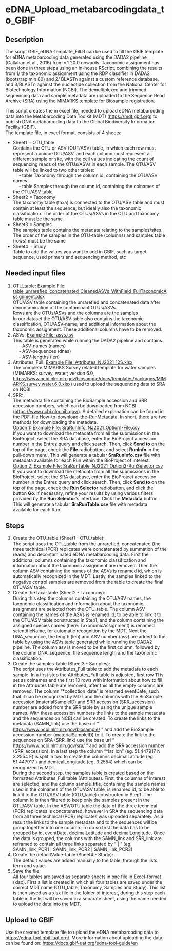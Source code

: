 # eDNA_Upload_metabarcodingdata_to_GBIF

## Description
The script GBIF_eDNA-template_Fill.R can be used to fill the GBIF template for eDNA metabarcoding data generated using the DADA2 pipeline (Callahan et al., 2016) from v.1.20.0 onwards. Taxonomic assignment has been done in three steps using an in-house RScript, combining the results from 1/ the taxonomic assignment using the RDP classifier in DADA2 (bootstrap min 80) and 2/ BLASTn against a custom reference database, and 3/BLASTn against the nucleotide collection from the National Center for Biotechnology Information (NCBI). The demultiplexed and trimmed sequencing data and sample metadata are uploaded to the Sequence Read Archive (SRA) using the MIMARKS template for Biosample registration.

This script creates the in excel file, needed to upload eDNA metabarcoding data into the Metabarcoding Data Toolkit (MDT) (https://mdt.gbif.org) to publish DNA metabarcoding data to the Global Biodiversity Information Facility (GBIF).\
The template file, in excel format, consists of 4 sheets:
* Sheet1 = OTU_table\
Contains the OTU or ASV (OUT/ASV) table, in which each row must represent a unique OTU/ASV, and each column must represent a different sample or site, with the cell values indicating the count of sequencing reads of the OTUs/ASVs in each sample. The OTU/ASV table will be linked to two other tables:\
&emsp; - table Taxonomy through the column id, containing the OTU/ASV names\
&emsp; - table Samples through the column id, containing the colnames of the OTU/ASV table
* Sheet2 = Taxonomy\
The taxonomy table (taxa) is connected to the OTU/ASV table and must contain at least the sequence, but ideally also the taxonomic classification. The order of the OTUs/ASVs in the OTU and taxonomy table must be the same 
* Sheet3 = Samples\
The samples table contains the metadata relating to the samples/sites. The order of the samples in the OTU-table (columns) and samples table (rows) must be the same 
* Sheet4 = Study\
Table to add the values you want to add in GBIF, such as target sequence, used primers and sequencing method, etc

## Needed input files
1. OTU_table: [Example File: table_unrarefied_concatenated_CleanedASVs_WithField_FullTaxonomicAssignment.xlsx](https://github.com/icornelis90-ilvo/ILVO-MGL_eDNA_Upload_metabarcodingdata_to_GBIF/blob/main/Input_files/table_unrarefied_concatenated_CleanedASVs_WithField_FullTaxonomicAssignment.xlsx)\
OTU/ASV table containing the unrarefied and concatenated data after decontamination of the contaminant OTUs/ASVs.\
Rows are the OTUs/ASVs and the columns are the samples\
In our dataset the OTU/ASV table also contains the taxonomic classification, OTU/ASV-name, and additional information about the taxonomic assignment. These additional columns have to be removed.
2. ASVs: [Example File: asvs.tsv](https://github.com/icornelis90-ilvo/ILVO-MGL_eDNA_Upload_metabarcodingdata_to_GBIF/blob/main/Input_files/asvs.tsv)\
This table is generated while running the DADA2 pipeline and contains:\
&emsp; - ASV-names (names)\
&emsp; - ASV-sequences (dnas)\
&emsp; - ASV-lengths (len)
3. Attributes_Full: [Example File: Attributes_NJ2021_12S.xlsx](https://github.com/icornelis90-ilvo/ILVO-MGL_eDNA_Upload_metabarcodingdata_to_GBIF/blob/main/Input_files/Attributes_NJ2021_12S.xlsx)\
The complete MIMARKS Survey related template for water samples (MIMARKS: survey, water; version 6.0, https://www.ncbi.nlm.nih.gov/biosample/docs/templates/packages/MIMARKS.survey.water.6.0.xlsx) used to upload the sequencing data to SRA on NCBI.
4. SRR:\
The metadata file containing the BioSample accession and SRR accession numbers, which can be downloaded from NCBI (https://www.ncbi.nlm.nih.gov/). A detailed explanation can be found in the [PDF-file How-to-download-the-RunMetadata](https://github.com/icornelis90-ilvo/ILVO-MGL_eDNA_Upload_metabarcodingdata_to_GBIF/blob/main/How-to-download-the-RunMetadata.pdf). In short, there are two methods for downloading the metadata.\
<ins>Option 1:</ins> [Example File: SraRunInfo_NJ2021_Option1-File.csv](https://github.com/icornelis90-ilvo/ILVO-MGL_eDNA_Upload_metabarcodingdata_to_GBIF/blob/main/Input_files/SraRunInfo_NJ2021_Option1-File.csv) \
If you want to download the metadata from all the submissions in the BioProject, select the SRA database, enter the BioProject accession number in the Entrez query and click search. Then, click **Send to** on the top of the page, check the **File** radiobutton, and select **RunInfo** in the pull-down menu. This will generate a tabular **SraRunInfo.csv** file with metadata available for each Run within the BioProject of interest.\
<ins>Option 2:</ins> [Example File: SraRunTable_NJ2021_Option2-RunSelector.csv](https://github.com/icornelis90-ilvo/ILVO-MGL_eDNA_Upload_metabarcodingdata_to_GBIF/blob/main/Input_files/SraRunTable_NJ2021_Option2-RunSelector.csv) \
If you want to download the metadata from all the submissions in the BioProject, select the SRA database, enter the BioProject accession number in the Entrez query and click search. Then, click **Send to** on the top of the page, check the **Run Selector** radiobutton, and click the button **Go**. If necessary, refine your results by using various filters provided by the **Run Selector**'s interface. Click the **Metadata** button. This will generate a tabular **SraRunTable.csv** file with metadata available for each Run.
## Steps
1. Create the OTU_table (Sheet1 - OTU_table):\
The script uses the OTU_table from the unrarefied, concatenated (the three technical (PCR) replicates were concatenated by summation of the reads) and decontaminated eDNA metabarcoding data. First the additional columns containing the taxonomic classification and information about the taxonomic assignment are removed. Then the column ASV containing the names of the ASVs is renamed id, which is automatically recognized in the MDT. Lastly, the samples linked to the negative control samples are removed from the table to create the final OTU/ASV table.
2. Create the taxa-table (Sheet2 - Taxonomy):\
During this step the columns containing the OTU/ASV names, the taxonomic classification and information about the taxonomic assignment are selected from the OTU_table. The column ASV containing the names of the ASVs is renamed id, to be able to link it to the OTU/ASV table constructed in Step1, and the column containing the assigned species names (here: TaxonomicAssignment) is renamed scientificName, for automatic recognition by the MDT. Next the DNA_sequence, the length (len) and ASV number (asv) are added to the table by using the ASVs table generated while running the DADA2 pipeline. The column asv is moved to be the first column, followed by the column DNA_sequence, the sequence length and the taxonomic classification.
3. Create the samples-table (Sheet3 - Samples):\
The script uses the Attributes_Full table to add the metadata to each sample. 
In a first step the Attributes_Full table is adjusted, first row 11 is set as colnames and the first 10 rows with information about how to fill in the Attributes table are removed, after this all the empty columns are removed. The column “*collection_date” is renamed eventDate, such that it can be recognized by MDT and the columns with the BioSample accession (materialSampleID) and SRR accession (SRR_accession) number are added from the SRR table by using the unique sample names. With these accession numbers the links to the sample metadata and the sequences on NCBI can be created. To create the links to the metadata (SAMN_link) use the base url “ https://www.ncbi.nlm.nih.gov/biosample/ ” and add the BioSample accession number (materialSampleID) to it. To create the link to the sequences on SRA (SRR_link) use the base url “ https://www.ncbi.nlm.nih.gov/sra/ ” and add the SRR accession number (SRR_accession). In a last step the column “*lat_lon” (eg. 51.447917 N 3.2554 E) is split in two to create the columns decimalLatitude (eg. 51.447917 ) and demicalLongitude (eg. 3.2554) which can be recognized by MDT.\
During the second step, the samples table is created based on the formatted Attributes_Full table (Attributes). First, the columns of interest are selected, and the column sample_title, containing the sample names used in the colnames of the OTU/ASV table, is renamed id, to be able to link it to the OTU/ASV table (OTU_table) constructed in Step1. The column id is then filtered to keep only the samples present in the OTU/ASV table. In the ASV/OTU table the data of the three technical (PCR) replicates is concatenated, however in SRA the sequencing data from all three technical (PCR) replicates was uploaded separately. As a result the links to the sample metadata and to the sequences will be group together into one column. To do so first the data has to be grouped by id, eventDate, decimalLatitude and decimalLongitude. Once the data is grouped, the columns with the SAMN_link and SRR_link are reframed to contain all three links separated by “ | ” (eg. SAMN_link_PCR1 | SAMN_link_PCR2 | SAMN_link_PCR3)
5. Create the defaultValue-table (Sheet4 - Study):\
The default values are added manually to the table, through the lists term and value.
6. Save the file:\
All four tables are saved as separate sheets in one file in Excel-format (xlsx).
First a list is created in which all four tables are saved under the correct MDT name (OTU_table, Taxonomy, Samples and Study). This list is then saved as a xlsx file in the folder of interest, during this step each table in the list will be saved in a separate sheet, using the name needed to upload the data into the MDT.

## Upload to GBIF
Use the created template file to upload the eDNA metabarcoding data to https://edna-tool.gbif-uat.org/. More information about uploading the data can be found on: https://docs.gbif-uat.org/edna-tool-guide/en







